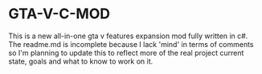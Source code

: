 # GTA-V-C-MOD
This is a new all-in-one gta v features expansion mod fully written in c#.
The readme.md is incomplete because I lack 'mind' in terms of comments so I'm planning to update this to reflect more of the real project current state, goals and what to know to work on it.
